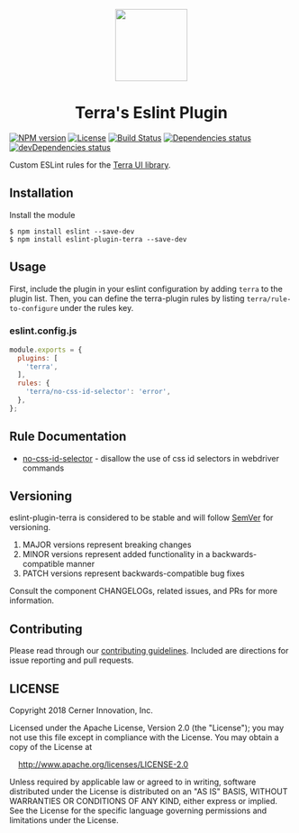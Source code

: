 <!-- Logo -->
<p align="center">
  <img height="128" width="128" src="https://github.com/cerner/eslint-plugin-terra/raw/master/terra.png">
</p>

<!-- Name -->
<h1 align="center">
  Terra's Eslint Plugin
</h1>

[![NPM version](https://badgen.net/npm/v/eslint-plugin-terra)](https://www.npmjs.org/package/eslint-plugin-terra)
[![License](https://badgen.net/github/license/cerner/eslint-plugin-terra)](https://github.com/cerner/eslint-plugin-terra/blob/master/LICENSE)
[![Build Status](https://badgen.net/travis/cerner/eslint-plugin-terra)](https://travis-ci.org/cerner/eslint-plugin-terra)
[![Dependencies status](https://badgen.net/david/dep/cerner/eslint-plugin-terra)](https://david-dm.org/cerner/eslint-plugin-terra)
[![devDependencies status](https://badgen.net/david/dev/cerner/eslint-plugin-terra)](https://david-dm.org/cerner/eslint-plugin-terra?type=dev)


Custom ESLint rules for the [Terra UI library](https://engineering.cerner.com/terra-ui/).

## Installation

Install the module

```shell
$ npm install eslint --save-dev
$ npm install eslint-plugin-terra --save-dev
```

## Usage
First, include the plugin in your eslint configuration by adding `terra` to the plugin list. Then, you can define the terra-plugin rules by listing `terra/rule-to-configure` under the rules key.


### eslint.config.js
```js
module.exports = {
  plugins: [
    'terra',
  ],
  rules: {
    'terra/no-css-id-selector': 'error',
  },
};

```

## Rule Documentation
- [no-css-id-selector](docs/no-css-id-selector.md) - disallow the use of css id selectors in webdriver commands

## Versioning

eslint-plugin-terra is considered to be stable and will follow [SemVer](http://semver.org/) for versioning.
1. MAJOR versions represent breaking changes
2. MINOR versions represent added functionality in a backwards-compatible manner
3. PATCH versions represent backwards-compatible bug fixes

Consult the component CHANGELOGs, related issues, and PRs for more information.

## Contributing

Please read through our [contributing guidelines](CONTRIBUTING.md). Included are directions for issue reporting and pull requests.

## LICENSE

Copyright 2018 Cerner Innovation, Inc.

Licensed under the Apache License, Version 2.0 (the "License"); you may not use this file except in compliance with the License. You may obtain a copy of the License at

&nbsp;&nbsp;&nbsp;&nbsp;http://www.apache.org/licenses/LICENSE-2.0

Unless required by applicable law or agreed to in writing, software distributed under the License is distributed on an "AS IS" BASIS, WITHOUT WARRANTIES OR CONDITIONS OF ANY KIND, either express or implied. See the License for the specific language governing permissions and limitations under the License.
